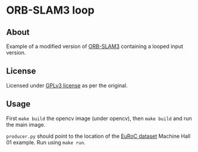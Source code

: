 # ORB-SLAM3 loop

## About
Example of a modified version of [ORB-SLAM3](https://github.com/UZ-SLAMLab/ORB_SLAM3) containing a looped input version.

## License
Licensed under [GPLv3 license](https://github.com/UZ-SLAMLab/ORB_SLAM3/LICENSE) as per the original.

## Usage
First `make build` the opencv image (under opencv), then `make build` and run the main image.

`producer.py` should point to the location of the [EuRoC dataset](http://projects.asl.ethz.ch/datasets/doku.php?id=kmavvisualinertialdatasets) Machine Hall 01 example. Run using `make run`.
